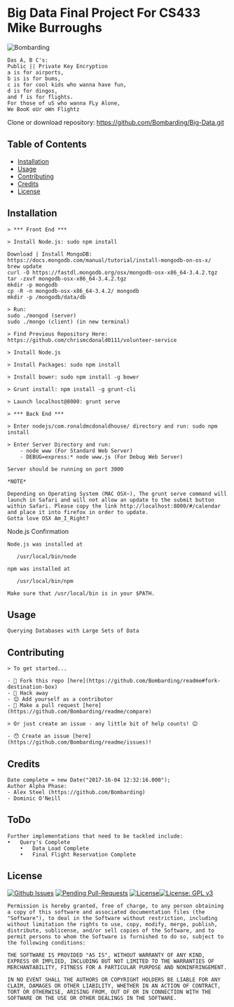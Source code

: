 
# Big Data Final Project For CS433 Mike Burroughs

![Bombarding](http://assets1.ignimgs.com/2013/08/01/black-ops-2-review-01jpg-e9345a_1280w.jpg)

```
Das A, B C's:
Public || Private Key Encryption
a is for airports, 
b is is for bums, 
c is for cool kids who wanna have fun, 
d is for dingos, 
and f is for flights. 
For those of uS who wanna FLy Alone, 
We BooK oUr oWn Flightz
```

Clone or download repository: https://github.com/Bombarding/Big-Data.git


## Table of Contents

- [Installation](#installation)
- [Usage](#usage)
- [Contributing](#contributing)
- [Credits](#credits)
- [License](#license)

## Installation


```
> *** Front End ***

> Install Node.js: sudo npm install

Download | Install MongoDB:
https://docs.mongodb.com/manual/tutorial/install-mongodb-on-os-x/
brew update
curl -O https://fastdl.mongodb.org/osx/mongodb-osx-x86_64-3.4.2.tgz
tar -zxvf mongodb-osx-x86_64-3.4.2.tgz
mkdir -p mongodb
cp -R -n mongodb-osx-x86_64-3.4.2/ mongodb
mkdir -p /mongodb/data/db

> Run:
sudo ./mongod (server)
sudo ./mongo (client) (in new terminal)

> Find Previous Repository Here: https://github.com/chrismcdonald0111/volunteer-service

> Install Node.js

> Install Packages: sudo npm install

> Install bower: sudo npm install -g bower

> Grunt install: npm install -g grunt-cli

> Launch localhost@8000: grunt serve

> *** Back End ***

> Enter nodejs/com.ronaldmcdonaldhouse/ directory and run: sudo npm install

> Enter Server Directory and run:
    - node www (For Standard Web Server)
    - DEBUG=express:* node www.js (For Debug Web Server)

Server should be running on port 3000

*NOTE*

Depending on Operating System (MAC OSX~), The grunt serve command will launch in Safari and will not allow an update to the submit button within Safari. Please copy the link http://localhost:8000/#/calendar and place it into firefox in order to update. 
Gotta love OSX Am_I_Right?
```

Node.js Confirmation
```
Node.js was installed at

   /usr/local/bin/node

npm was installed at

   /usr/local/bin/npm

Make sure that /usr/local/bin is in your $PATH.
```

## Usage
```
Querying Databases with Large Sets of Data
```

## Contributing
```
> To get started...

- 🍴 Fork this repo [here](https://github.com/Bombarding/readme#fork-destination-box)
- 🔨 Hack away
- 😊 Add yourself as a contributor
- 🔧 Make a pull request [here](https://github.com/Bombarding/readme/compare)

> Or just create an issue - any little bit of help counts! 😊

- 😯 Create an issue [here](https://github.com/Bombarding/readme/issues)!
```

## Credits
```
Date complete = new Date("2017-16-04 12:32:16.000");
Author Alpha Phase:
- Alex Steel (https://github.com/Bombarding)
- Dominic O'Neill
```

## ToDo
```
Further implementations that need to be tackled include:
•	Query's Complete
    •	Data Load Complete
    •	Final Flight Reservation Complete

```

## License
[![Github Issues](http://githubbadges.herokuapp.com/Bombarding/readme/issues.svg?style=flat-square)](https://github.com/Bombarding/readme/issues) [![Pending Pull-Requests](http://githubbadges.herokuapp.com/Bombarding/readme/pulls.svg?style=flat-square)](https://github.com/Bombarding/readme/pulls) [![License](http://img.shields.io/:license-mit-blue.svg?style=flat-square)](http://badges.mit-license.org)[![License: GPL v3](https://img.shields.io/badge/License-GPL%20v3-blue.svg)](http://www.gnu.org/licenses/gpl-3.0)

```
Permission is hereby granted, free of charge, to any person obtaining a copy of this software and associated documentation files (the "Software"), to deal in the Software without restriction, including without limitation the rights to use, copy, modify, merge, publish, distribute, sublicense, and/or sell copies of the Software, and to permit persons to whom the Software is furnished to do so, subject to the following conditions:

THE SOFTWARE IS PROVIDED "AS IS", WITHOUT WARRANTY OF ANY KIND, EXPRESS OR IMPLIED, INCLUDING BUT NOT LIMITED TO THE WARRANTIES OF MERCHANTABILITY, FITNESS FOR A PARTICULAR PURPOSE AND NONINFRINGEMENT.

IN NO EVENT SHALL THE AUTHORS OR COPYRIGHT HOLDERS BE LIABLE FOR ANY CLAIM, DAMAGES OR OTHER LIABILITY, WHETHER IN AN ACTION OF CONTRACT, TORT OR OTHERWISE, ARISING FROM, OUT OF OR IN CONNECTION WITH THE SOFTWARE OR THE USE OR OTHER DEALINGS IN THE SOFTWARE.
```
